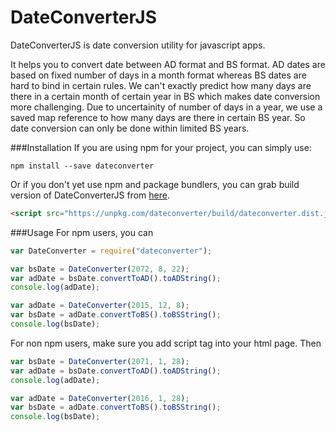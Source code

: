 # DateConverterJS 

DateConverterJS is date conversion utility for javascript apps.

It helps you to convert date between AD format and BS format. AD dates are based on fixed number of days in a month format whereas BS dates are hard to bind in certain rules. We can't exactly predict how many days are there in a certain month of certain year in BS which makes date conversion more challenging. Due to uncertainity of number of days in a year, we use a saved map reference to how many days are there in certain BS year. So date conversion can only be done within limited BS years.

###Installation
If you are using npm for your project, you can simply use:

```
npm install --save dateconverter
```

Or if you don't yet use npm and package bundlers, you can grab build version of DateConverterJS from [here](https://unpkg.com/dateconverter/build/dateconverter.dist.js).
```html
<script src="https://unpkg.com/dateconverter/build/dateconverter.dist.js"></script>
```

###Usage
For npm users, you can
```javascript
var DateConverter = require("dateconverter");

var bsDate = DateConverter(2072, 8, 22);
var adDate = bsDate.convertToAD().toADString();
console.log(adDate);

var adDate = DateConverter(2015, 12, 8);
var bsDate = adDate.convertToBS().toBSString();
console.log(bsDate);

```

For non npm users, make sure you add script tag into your html page. Then
```javascript
var bsDate = DateConverter(2071, 1, 28);
var adDate = bsDate.convertToAD().toADString();
console.log(adDate);

var adDate = DateConverter(2016, 1, 28);
var bsDate = adDate.convertToBS().toBSString();
console.log(bsDate);
```

